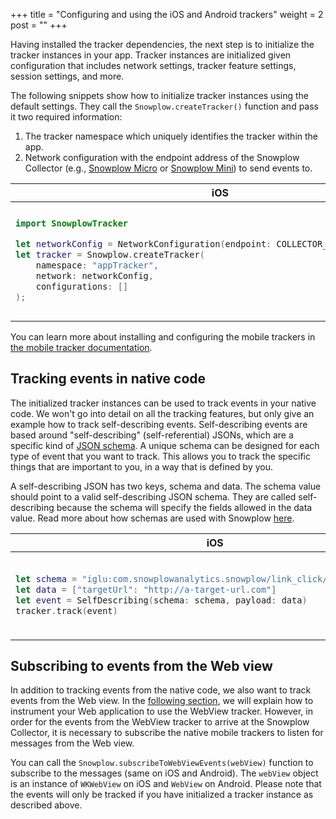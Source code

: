 +++
title = "Configuring and using the iOS and Android trackers"
weight = 2
post = ""
+++

Having installed the tracker dependencies, the next step is to initialize the tracker instances in your app.
Tracker instances are initialized given configuration that includes network settings, tracker feature settings, session settings, and more.

The following snippets show how to initialize tracker instances using the default settings.
They call the `Snowplow.createTracker()` function and pass it two required information:

1. The tracker namespace which uniquely identifies the tracker within the app.
2. Network configuration with the endpoint address of the Snowplow Collector (e.g., [Snowplow Micro](https://docs.snowplowanalytics.com/docs/understanding-your-pipeline/what-is-snowplow-micro/) or [Snowplow Mini](https://docs.snowplowanalytics.com/docs/understanding-your-pipeline/what-is-snowplow-mini/)) to send events to.

<table><thead><tr>
<th>iOS</th>
<th>Android</th>
</tr></thead><tbody><tr><td>

```swift
import SnowplowTracker

let networkConfig = NetworkConfiguration(endpoint: COLLECTOR_URL, method: .post)
let tracker = Snowplow.createTracker(
    namespace: "appTracker",
    network: networkConfig,
    configurations: []
);
```

</td><td>

 ```java
import com.snowplowanalytics.snowplow.Snowplow;
import com.snowplowanalytics.snowplow.network.HttpMethod;
import com.snowplowanalytics.snowplow.configuration.NetworkConfiguration;

NetworkConfiguration networkConfig = new NetworkConfiguration(COLLECTOR_URL, HttpMethod.POST);
TrackerController tracker = Snowplow.createTracker(context,
    "appTracker",
    networkConfig
);
```

</td></tr></tbody></table>

You can learn more about installing and configuring the mobile trackers in [the mobile tracker documentation](https://docs.snowplowanalytics.com/docs/collecting-data/collecting-from-own-applications/mobile-trackers/mobile-trackers-v3-0/introduction/).

## Tracking events in native code

The initialized tracker instances can be used to track events in your native code.
We won't go into detail on all the tracking features, but only give an example how to track self-describing events.
Self-describing events are based around "self-describing" (self-referential) JSONs, which are a specific kind of [JSON schema](http://json-schema.org/).
A unique schema can be designed for each type of event that you want to track.
This allows you to track the specific things that are important to you, in a way that is defined by you.

A self-describing JSON has two keys, schema and data.
The schema value should point to a valid self-describing JSON schema.
They are called self-describing because the schema will specify the fields allowed in the data value.
Read more about how schemas are used with Snowplow [here](https://docs.snowplowanalytics.com/docs/understanding-tracking-design/understanding-schemas-and-validation/).

<table><thead><tr>
<th>iOS</th>
<th>Android</th>
</tr></thead><tbody><tr><td>

```swift
let schema = "iglu:com.snowplowanalytics.snowplow/link_click/jsonschema/1-0-1"
let data = ["targetUrl": "http://a-target-url.com"]
let event = SelfDescribing(schema: schema, payload: data)       
tracker.track(event)
```

</td><td>

 ```java
String schema = "iglu:com.snowplowanalytics.snowplow/link_click/jsonschema/1-0-1";
Map data = new HashMap();
data.put("targetUrl", "http://a-target-url.com");
SelfDescribingJson sdj = new SelfDescribingJson(schema, data);
SelfDescribing event = new SelfDescribing(sdj);
tracker.track(event);
```

</td></tr></tbody></table>

## Subscribing to events from the Web view

In addition to tracking events from the native code, we also want to track events from the Web view.
In the [following section](3-webview_usage.md), we will explain how to instrument your Web application to use the WebView tracker.
However, in order for the events from the WebView tracker to arrive at the Snowplow Collector, it is necessary to subscribe the native mobile trackers to listen for messages from the Web view.

You can call the `Snowplow.subscribeToWebViewEvents(webView)` function to subscribe to the messages (same on iOS and Android).
The `webView` object is an instance of `WKWebView` on iOS and `WebView` on Android.
Please note that the events will only be tracked if you have initialized a tracker instance as described above.
